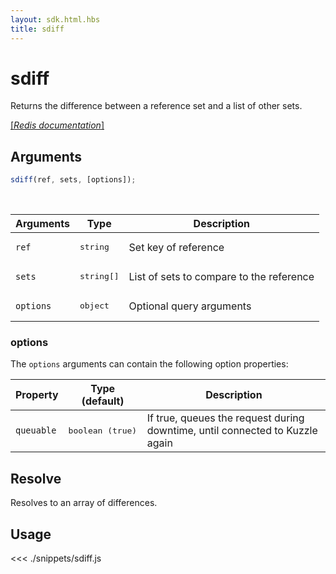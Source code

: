 ```yaml
---
layout: sdk.html.hbs
title: sdiff
---
```


# sdiff

Returns the difference between a reference set and a list of other sets.

[[_Redis documentation_]](https://redis.io/commands/sdiff)

## Arguments

```js
sdiff(ref, sets, [options]);
```

<br/>

| Arguments | Type                | Description                              |
| --------- | ------------------- | ---------------------------------------- |
| `ref`     | <pre>string</pre>   | Set key of reference                     |
| `sets`    | <pre>string[]</pre> | List of sets to compare to the reference |
| `options` | <pre>object</pre>   | Optional query arguments                 |

### options

The `options` arguments can contain the following option properties:

| Property   | Type (default)            | Description                                                                  |
| ---------- | ------------------------- | ---------------------------------------------------------------------------- |
| `queuable` | <pre>boolean (true)</pre> | If true, queues the request during downtime, until connected to Kuzzle again |

## Resolve

Resolves to an array of differences.

## Usage

<<< ./snippets/sdiff.js
